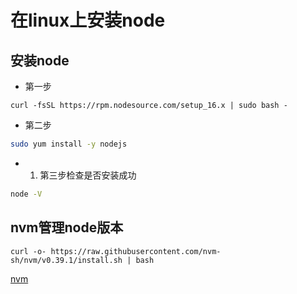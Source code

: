 # 在linux上安装node

## 安装node

- 第一步

```shell
curl -fsSL https://rpm.nodesource.com/setup_16.x | sudo bash -
```

- 第二步

```bash
sudo yum install -y nodejs
```

- 1. 第三步检查是否安装成功

```bash
node -V
```

## nvm管理node版本

```shell
curl -o- https://raw.githubusercontent.com/nvm-sh/nvm/v0.39.1/install.sh | bash
```

[nvm](https://github.com/nvm-sh/nvm/blob/master/README.md#installing-and-updating)
